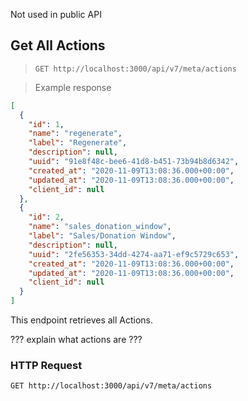 Not used in public API

## Get All Actions

> `GET http://localhost:3000/api/v7/meta/actions`

> Example response

```json
[
  {
    "id": 1,
    "name": "regenerate",
    "label": "Regenerate",
    "description": null,
    "uuid": "91e8f48c-bee6-41d8-b451-73b94b8d6342",
    "created_at": "2020-11-09T13:08:36.000+00:00",
    "updated_at": "2020-11-09T13:08:36.000+00:00",
    "client_id": null
  },
  {
    "id": 2,
    "name": "sales_donation_window",
    "label": "Sales/Donation Window",
    "description": null,
    "uuid": "2fe56353-34dd-4274-aa71-ef9c5729c653",
    "created_at": "2020-11-09T13:08:36.000+00:00",
    "updated_at": "2020-11-09T13:08:36.000+00:00",
    "client_id": null
  }
]
```

This endpoint retrieves all Actions.

??? explain what actions are ???

### HTTP Request

`GET http://localhost:3000/api/v7/meta/actions`
